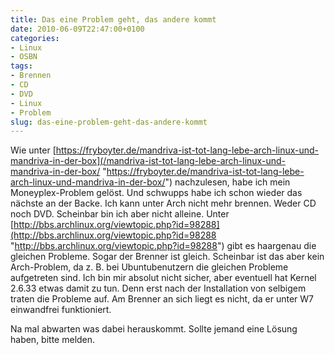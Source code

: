 ```yaml
---
title: Das eine Problem geht, das andere kommt
date: 2010-06-09T22:47:00+0100
categories:
- Linux
- OSBN
tags:
- Brennen
- CD
- DVD
- Linux
- Problem
slug: das-eine-problem-geht-das-andere-kommt
---
```

Wie unter [https://fryboyter.de/mandriva-ist-tot-lang-lebe-arch-linux-und-mandriva-in-der-box](/mandriva-ist-tot-lang-lebe-arch-linux-und-mandriva-in-der-box/ "https://fryboyter.de/mandriva-ist-tot-lang-lebe-arch-linux-und-mandriva-in-der-box/") nachzulesen, habe ich mein Moneyplex-Problem gelöst. Und schwupps habe ich schon wieder das nächste an der Backe. Ich kann unter Arch nicht mehr brennen. Weder CD noch DVD. Scheinbar bin ich aber nicht alleine. Unter [http://bbs.archlinux.org/viewtopic.php?id=98288](http://bbs.archlinux.org/viewtopic.php?id=98288 "http://bbs.archlinux.org/viewtopic.php?id=98288") gibt es haargenau die gleichen Probleme. Sogar der Brenner ist gleich. Scheinbar ist das aber kein Arch-Problem, da z. B. bei Ubuntubenutzern die gleichen Probleme aufgetreten sind. Ich bin mir absolut nicht sicher, aber eventuell hat Kernel 2.6.33 etwas damit zu tun. Denn erst nach der Installation von selbigem traten die Probleme auf. Am Brenner an sich liegt es nicht, da er unter W7 einwandfrei funktioniert.

Na mal abwarten was dabei herauskommt. Sollte jemand eine Lösung haben, bitte melden.
